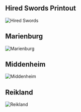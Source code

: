 ## Hired Swords Printout
![Hired Swords](/img/hiredswords.png)
## Marienburg
![Marienburg](/img/marienburg.png)
## Middenheim
![Middenheim](/img/middenheim.png)
## Reikland
![Reikland](/img/reikland.png)
## 



